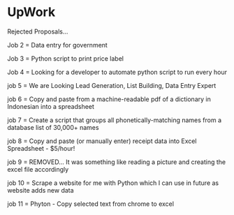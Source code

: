 # UpWork
 Rejected Proposals...

Job 2 = Data entry for government

Job 3 = Python script to print price label

Job 4 = Looking for a developer to automate python script to run every hour

job 5 = We are Looking Lead Generation, List Building, Data Entry Expert

job 6 = Copy and paste from a machine-readable pdf of a dictionary in Indonesian into a spreadsheet

job 7 = Create a script that groups all phonetically-matching names from a database list of 30,000+ names

job 8 = Copy and paste (or manually enter) receipt data into Excel Spreadsheet - $5/hour!

job 9 = REMOVED... It was something like reading a picture and creating the excel file accordingly

job 10 = Scrape a website for me with Python which I can use in future as website adds new data

job 11 = Phyton - Copy selected text from chrome to excel